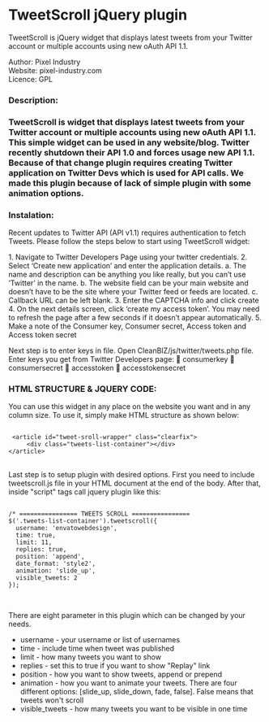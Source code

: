 TweetScroll jQuery plugin
===========================

TweetScroll is jQuery widget that displays latest tweets from your Twitter account or multiple accounts 
using new oAuth API 1.1. 

Author: Pixel Industry<br />
Website: pixel-industry.com<br />
Licence: GPL<br />

<h3>Description:<h3>
<p>
TweetScroll is widget that displays latest tweets from your Twitter account or multiple accounts using new 
oAuth API 1.1. This simple widget can be used in any website/blog. Twitter recently shutdown their API 1.0 
and forces usage new API 1.1. Because of that change plugin requires creating Twitter application on Twitter 
Devs which is used for API calls. We made this plugin because of lack of simple plugin with some animation options.</p>

<h3>Instalation:</h3>
<p>
Recent updates to Twitter API (API v1.1) requires authentication to fetch Tweets. Please follow the steps below to start using TweetScroll widget:</p>
1. Navigate to Twitter Developers Page using your twitter credentials. 2. Select ‘Create new application’ and enter the application details.
a. The name and description can be anything you like really, but you can’t use ‘Twitter’ in the name.
b. The website field can be your main website and doesn’t have to be the site where your Twitter feed or feeds are located.
c. Callback URL can be left blank.
3. Enter the CAPTCHA info and click create
4. On the next details screen, click ‘create my access token’. You may need to refresh the page after a few seconds if it doesn’t appear automatically.
5. Make a note of the Consumer key, Consumer secret, Access token and Access token secret


Next step is to enter keys in file. Open CleanBIZ/js/twitter/tweets.php file. Enter keys you get from Twitter Developers page:
 consumerkey
 consumersecret
 accesstoken
 accesstokensecret

<h3>HTML STRUCTURE & JQUERY CODE:</h3>
<p>
You can use this widget in any place on the website you want and in any column size. To use it, 
simply make HTML structure as shown below: </p>
<pre>
<code>
 &#60;article id="tweet-sroll-wrapper" class="clearfix"&#62;
     &#60;div class="tweets-list-container"&#62;&#60;/div&#62;
&#60;/article&#62;
</code>
</pre>

<p>
Last step is to setup plugin with desired options. First you need to include tweetscroll.js file in your 
HTML document at the end of the body. After that, inside "script" tags call jquery plugin like this: </p>
<pre>
<code>
/* ================ TWEETS SCROLL ================ 
$('.tweets-list-container').tweetscroll({ 
  username: 'envatowebdesign', 
  time: true, 
  limit: 11,
  replies: true, 
  position: 'append', 
  date_format: 'style2', 
  animation: 'slide_up', 
  visible_tweets: 2 
});

</code>
</pre>

<p>
There are eight parameter in this plugin which can be changed by your needs.</p>
<ul>
<li>username - your username or list of usernames</li>
<li>time - include time when tweet was published</li>
<li>limit - how many tweets you want to show</li>
<li>replies - set this to true if you want to show "Replay" link</li>
<li>position - how you want to show tweets, append or prepend</li>
<li>animation - how you want to animate your tweets. There are four different options: [slide_up, slide_down, fade, false]. False means that tweets won't scroll</li>
<li>visible_tweets - how many tweets you want to be visible in one time</li>
</ul>
